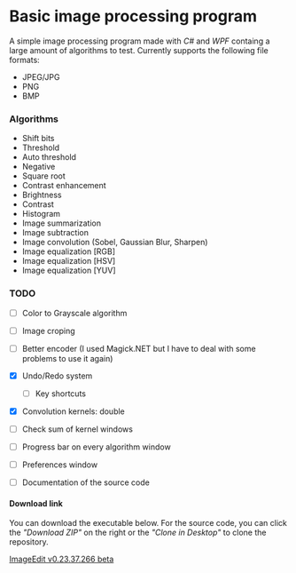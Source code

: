 # Basic image processing program

A simple image processing program made with *C#* and *WPF* containg a large amount of algorithms to test.
Currently supports the following file formats:

- JPEG/JPG
- PNG
- BMP


### Algorithms

- Shift bits
- Threshold
- Auto threshold
- Negative
- Square root
- Contrast enhancement
- Brightness
- Contrast
- Histogram
- Image summarization
- Image subtraction
- Image convolution (Sobel, Gaussian Blur, Sharpen)
- Image equalization [RGB]
- Image equalization [HSV]
- Image equalization [YUV]


### TODO

- [ ] Color to Grayscale algorithm
- [ ] Image croping
- [ ] Better encoder (I used Magick.NET but I have to deal with some problems to use it again)
- [X] Undo/Redo system
  - [ ] Key shortcuts
- [X] Convolution kernels: double
- [ ] Check sum of kernel windows
- [ ] Progress bar on every algorithm window
- [ ] Preferences window
- [ ] Documentation of the source code


#### Download link

You can download the executable below. For the source code, you can click the *"Download ZIP"* on the right or the *"Clone in Desktop"* to clone the repository.

[ImageEdit v0.23.37.266 beta](https://github.com/nlabiris/ImageEdit_WPF/blob/master/ImageEdit_WPF/bin/Release/ImageEdit_v0.23.37.266_beta.rar?raw=true)